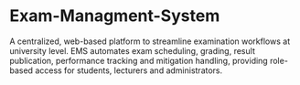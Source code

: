 # Exam-Managment-System
A centralized, web-based platform to streamline examination workflows at university level. EMS automates exam scheduling, grading, result publication, performance tracking and mitigation handling, providing role-based access for students, lecturers and administrators.

